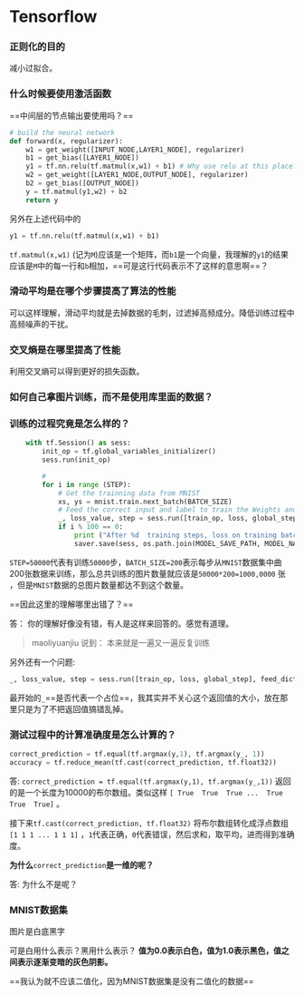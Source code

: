 # Tensorflow
### 正则化的目的

减小过拟合。

### 什么时候要使用激活函数

==中间层的节点输出要使用吗？==

``` python
# build the neural network
def forward(x, regularizer):
	w1 = get_weight([INPUT_NODE,LAYER1_NODE], regularizer)
	b1 = get_bias([LAYER1_NODE])
	y1 = tf.nn.relu(tf.matmul(x,w1) + b1) # Why use relu at this place?
	w2 = get_weight([LAYER1_NODE,OUTPUT_NODE], regularizer)
	b2 = get_bias([OUTPUT_NODE])
	y = tf.matmul(y1,w2) + b2 
	return y 
```

另外在上述代码中的

```python
y1 = tf.nn.relu(tf.matmul(x,w1) + b1)
```

`tf.matmul(x,w1)` (记为`M`)应该是一个矩阵，而`b1`是一个向量，我理解的`y1`的结果应该是`M`中的每一行和`b`相加，==可是这行代码表示不了这样的意思啊==？

### 滑动平均是在哪个步骤提高了算法的性能

可以这样理解，滑动平均就是去掉数据的毛刺，过滤掉高频成分。降低训练过程中高频噪声的干扰。

### 交叉熵是在哪里提高了性能

利用交叉熵可以得到更好的损失函数。

### 如何自己拿图片训练，而不是使用库里面的数据？



### 训练的过程究竟是怎么样的？

```python
	with tf.Session() as sess:
		init_op = tf.global_variables_initializer()
		sess.run(init_op)

		# 
		for i in range (STEP):
			# Get the trainning data from MNIST
			xs, ys = mnist.train.next_batch(BATCH_SIZE)
			# Feed the correct input and label to train the Weights and Biases
			_, loss_value, step = sess.run([train_op, loss, global_step], feed_dict = {x: xs, y_: ys})
			if i % 100 == 0:
				print ("After %d  training steps, loss on training batch is %g." % (step, loss_value))
				saver.save(sess, os.path.join(MODEL_SAVE_PATH, MODEL_NAME), global_step = global_step)

```

`STEP=50000`代表有训练`50000`步，`BATCH_SIZE=200`表示每步从`MNIST`数据集中曲200张数据来训练，那么总共训练的图片数量就应该是`50000*200=1000,0000` 张 ，但是`MNIST`数据的总图片数量都达不到这个数量。

==因此这里的理解哪里出错了？==  

答： 你的理解好像没有错，有人是这样来回答的。感觉有道理。

> maoliyuanjiu 说到： 本来就是一遍又一遍反复训练

另外还有一个问题:

``` python 
_, loss_value, step = sess.run([train_op, loss, global_step], feed_dict = {x: xs, y_: ys})
```

最开始的`_`==是否代表一个占位==，我其实并不关心这个返回值的大小，放在那里只是为了不把返回值搞错乱掉。



### 测试过程中的计算准确度是怎么计算的？

``` python 
correct_prediction = tf.equal(tf.argmax(y,1), tf.argmax(y_, 1))
accuracy = tf.reduce_mean(tf.cast(correct_prediction, tf.float32))
```

答: `correct_prediction = tf.equal(tf.argmax(y,1), tf.argmax(y_,1))` 返回的是一个长度为10000的布尔数组。类似这样 `[ True  True  True ...  True  True  True]` 。

接下来`tf.cast(correct_prediction, tf.float32)` 将布尔数组转化成浮点数组`[1 1 1 ... 1 1 1]` ，`1`代表正确，`0`代表错误，然后求和，取平均，进而得到准确度。

**为什么**`correct_prediction`**是一维的呢？**

答: 为什么不是呢？



### MNIST数据集

图片是白底黑字

可是白用什么表示？黑用什么表示？ **值为0.0表示白色，值为1.0表示黑色，值之间表示逐渐变暗的灰色阴影。**

==我认为就不应该二值化，因为MNIST数据集是没有二值化的数据==